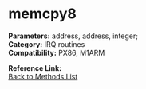 # memcpy8

**Parameters:** address, address, integer;  
**Category:** IRQ routines  
**Compatibility:** PX86, M1ARM  

**Reference Link:**  
[Back to Methods List](../../SUMMARY.md)
